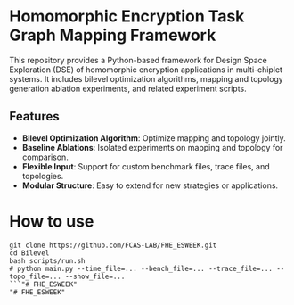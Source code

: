 # Homomorphic Encryption Task Graph Mapping Framework

This repository provides a Python-based framework for Design Space Exploration (DSE) of homomorphic encryption applications in multi-chiplet systems. It includes bilevel optimization algorithms, mapping and topology generation ablation experiments, and related experiment scripts.

## Features

- **Bilevel Optimization Algorithm**: Optimize mapping and topology jointly.
- **Baseline Ablations**: Isolated experiments on mapping and topology for comparison.
- **Flexible Input**: Support for custom benchmark files, trace files, and topologies.
- **Modular Structure**: Easy to extend for new strategies or applications.

# How to use
```
git clone https://github.com/FCAS-LAB/FHE_ESWEEK.git
cd Bilevel
bash scripts/run.sh
# python main.py --time_file=... --bench_file=... --trace_file=... --topo_file=... --show_file=...
```"# FHE_ESWEEK" 
"# FHE_ESWEEK" 
